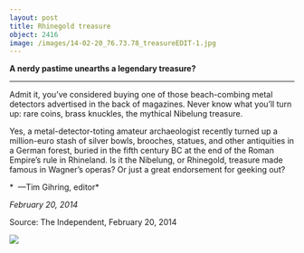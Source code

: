 ```yaml
---
layout: post
title: Rhinegold treasure
object: 2416
image: /images/14-02-20_76.73.78_treasureEDIT-1.jpg
---
```

**A nerdy pastime unearths a legendary treasure?**

****

Admit it, you’ve considered buying one of those beach-combing metal detectors advertised in the back of magazines. Never know what you’ll turn up: rare coins, brass knuckles, the mythical Nibelung treasure. 

Yes, a metal-detector-toting amateur archaeologist recently turned up a million-euro stash of silver bowls, brooches, statues, and other antiquities in a German forest, buried in the fifth century BC at the end of the Roman Empire’s rule in Rhineland. Is it the Nibelung, or Rhinegold, treasure made famous in Wagner’s operas? Or just a great endorsement for geeking out?

*  —Tim Gihring, editor*

*February 20, 2014*

Source: The Independent, February 20, 2014

![]({{siteurl.base}}/images/14-02-20_76.73.78_treasureEDIT-1.jpg)
